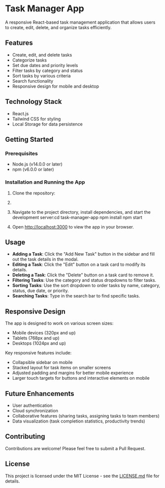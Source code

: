 # Task Manager App

A responsive React-based task management application that allows users to create, edit, delete, and organize tasks efficiently.

## Features

- Create, edit, and delete tasks
- Categorize tasks
- Set due dates and priority levels
- Filter tasks by category and status
- Sort tasks by various criteria
- Search functionality
- Responsive design for mobile and desktop

## Technology Stack

- React.js
- Tailwind CSS for styling
- Local Storage for data persistence

## Getting Started

### Prerequisites

- Node.js (v14.0.0 or later)
- npm (v6.0.0 or later)

### Installation and Running the App

1. Clone the repository:
2. 
2. Navigate to the project directory, install dependencies, and start the development server:cd task-manager-app
npm install
npm start

3. Open [http://localhost:3000](http://localhost:3000) to view the app in your browser.

## Usage

- **Adding a Task**: Click the "Add New Task" button in the sidebar and fill out the task details in the modal.
- **Editing a Task**: Click the "Edit" button on a task card to modify its details.
- **Deleting a Task**: Click the "Delete" button on a task card to remove it.
- **Filtering Tasks**: Use the category and status dropdowns to filter tasks.
- **Sorting Tasks**: Use the sort dropdown to order tasks by name, category, status, due date, or priority.
- **Searching Tasks**: Type in the search bar to find specific tasks.

## Responsive Design

The app is designed to work on various screen sizes:
- Mobile devices (320px and up)
- Tablets (768px and up)
- Desktops (1024px and up)

Key responsive features include:
- Collapsible sidebar on mobile
- Stacked layout for task items on smaller screens
- Adjusted padding and margins for better mobile experience
- Larger touch targets for buttons and interactive elements on mobile

## Future Enhancements

- User authentication
- Cloud synchronization
- Collaborative features (sharing tasks, assigning tasks to team members)
- Data visualization (task completion statistics, productivity trends)

## Contributing

Contributions are welcome! Please feel free to submit a Pull Request.

## License

This project is licensed under the MIT License - see the [LICENSE.md](LICENSE.md) file for details.
